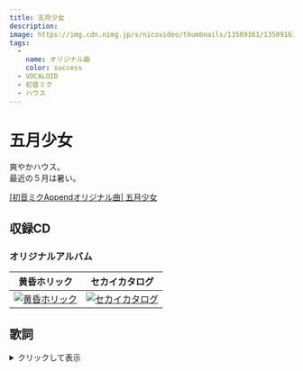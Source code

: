 ```yaml
---
title: 五月少女
description: 
image: https://img.cdn.nimg.jp/s/nicovideo/thumbnails/13509161/13509161.original/r1280x720l?key=1d2aea4221d954d280dc99f1a40b779f661b6f85e34bd1bef2551f40a3f9bbda
tags:
  -
    name: オリジナル曲
    color: success
  - VOCALOID
  - 初音ミク
  - ハウス
---
```

# 五月少女

爽やかハウス。  
最近の５月は暑い。

<script type="application/javascript" src="https://embed.nicovideo.jp/watch/sm10723549/script?w=640&h=360"></script><noscript><a href="http://www.nicovideo.jp/watch/sm10723549">[初音ミクAppendオリジナル曲] 五月少女</a></noscript>

## 収録CD
### オリジナルアルバム
|黄昏ホリック|セカイカタログ|
|:-:|:-:|
|[![黄昏ホリック](../imgs/twilightholic_cover.png)](../cds/01_twilightholic/)|[![セカイカタログ](../imgs/sekai_catalog_cover.png)](../cds/04_sekaicatalog/)|

## 歌詞
<details><summary>クリックして表示</summary><div>
曜日は朝寝坊　カバン片手に駅までダッシュ  
桜の木は葉に染まり　新生活ソロソロ慣れた  
となりの席は五月病　背伸びしてあくびを一つ  
ユメの大型連休は　寝てる間に過ぎ去った…  

どこか上のソラ　目に映るはアスファルト  
「なかなか上手く行かないもんだ…」と、呟いた。  

暖かくヤワラカな　五月の風に乗せて  
窓辺のキミに届け！　元気の歌  
俯いて歩いてたら　きっと楽しいことも  
気付くことなく　見逃しちゃうから  

日曜日も朝寝坊　目覚まし止めてフトンをかぶる  
目が覚めたらもう☆お昼　カーテン越しに明るい太陽  
日に日に増す紫外線　天気予報「汗ばむ陽気」  
アツい夏の足音は　小走りにやってくる  

平日が並ぶ　カレンダーを眺めて  
「海の日は遠いなぁ…」と　タメイキついた。  

暖かくサワヤカな　五月の風に乗って  
窓辺に佇む　キミに会いにいくよ  
幾千のタメイキと　退屈な日常を  
眩しい笑顔に　変えてみせるから  

暖かくヤワラカな　五月の風に乗せて  
窓辺のキミに届け！　元気の歌  
俯いて歩いてたら　きっと楽しいことも  
気付くことなく　見逃しちゃうから  

暖かくサワヤカな　五月の風に乗って  
窓辺に佇む　キミに会いにいくよ  
幾千のタメイキと　退屈な日常を  
眩しい笑顔に　変えてみせるから  
</div></details>
